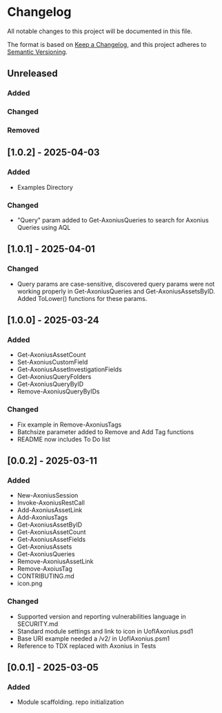 # Changelog
All notable changes to this project will be documented in this file.

The format is based on [Keep a Changelog](https://keepachangelog.com/en/1.0.0/),
and this project adheres to [Semantic Versioning](https://semver.org/spec/v2.0.0.html).

## Unreleased
### Added
### Changed
### Removed

## [1.0.2] - 2025-04-03

### Added

- Examples Directory

### Changed

- "Query" param added to Get-AxoniusQueries to search for Axonius Queries using AQL

## [1.0.1] - 2025-04-01

### Changed

- Query params are case-sensitive, discovered query params were not working properly in Get-AxoniusQueries and Get-AxoniusAssetsByID. Added ToLower() functions for these params.


## [1.0.0] - 2025-03-24

### Added

- Get-AxoniusAssetCount
- Set-AxoniusCustomField
- Get-AxoniusAssetInvestigationFields
- Get-AxoniusQueryFolders
- Get-AxoniusQueryByID
- Remove-AxoniusQueryByIDs

### Changed

- Fix example in Remove-AxoniusTags
- Batchsize parameter added to Remove and Add Tag functions
- README now includes To Do list

## [0.0.2] - 2025-03-11

### Added

- New-AxoniusSession
- Invoke-AxoniusRestCall
- Add-AxoniusAssetLink
- Add-AxoniusTags
- Get-AxoniusAssetByID
- Get-AxoniusAssetCount
- Get-AxoniusAssetFields
- Get-AxoniusAssets
- Get-AxoniusQueries
- Remove-AxoniusAssetLink
- Remove-AxoiusTag
- CONTRIBUTING.md
- icon.png

### Changed

- Supported version and reporting vulnerabilities language in SECURITY.md
- Standard module settings and link to icon in UofIAxonius.psd1
- Base URI example needed a /v2/ in UofIAxonius.psm1
- Reference to TDX replaced with Axonius in Tests


## [0.0.1] - 2025-03-05

### Added

- Module scaffolding. repo initialization
